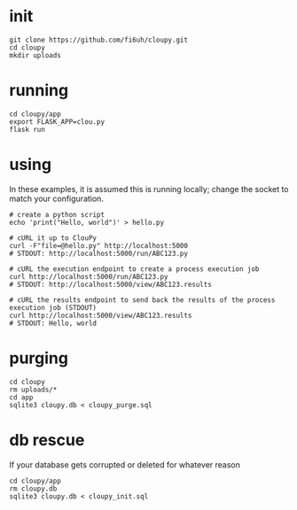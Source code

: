 # init
```
git clone https://github.com/fi6uh/cloupy.git
cd cloupy
mkdir uploads
```

# running
```
cd cloupy/app
export FLASK_APP=clou.py
flask run
```

# using
In these examples, it is assumed this is running locally; change the socket to match your configuration.
```
# create a python script
echo 'print("Hello, world")' > hello.py

# cURL it up to ClouPy
curl -F"file=@hello.py" http://localhost:5000
# STDOUT: http://localhost:5000/run/ABC123.py

# cURL the execution endpoint to create a process execution job
curl http://localhost:5000/run/ABC123.py
# STDOUT: http://localhost:5000/view/ABC123.results

# cURL the results endpoint to send back the results of the process execution job (STDOUT)
curl http://localhost:5000/view/ABC123.results
# STDOUT: Hello, world
```

# purging
```
cd cloupy
rm uploads/*
cd app
sqlite3 cloupy.db < cloupy_purge.sql
```

# db rescue
If your database gets corrupted or deleted for whatever reason
```
cd cloupy/app
rm cloupy.db
sqlite3 cloupy.db < cloupy_init.sql
```
